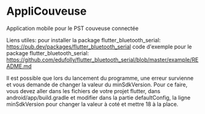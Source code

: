# AppliCouveuse
Application mobile pour le PST couveuse connectée

Liens utiles:
pour installer la package flutter_bluetooth_serial: https://pub.dev/packages/flutter_bluetooth_serial
code d'exemple pour le package flutter_bluetooth_serial: https://github.com/edufolly/flutter_bluetooth_serial/blob/master/example/README.md

Il est possible que lors du lancement du programme, une erreur survienne et vous demande de changer la valeur du minSdkVersion. Pour ce faire, vous devez aller dans les fichiers de votre projet flutter, dans android/app/build.gradle et modifier dans la partie defaultConfig, la ligne minSdkVersion pour changer la valeur à coté et mettre 18 à la place.
